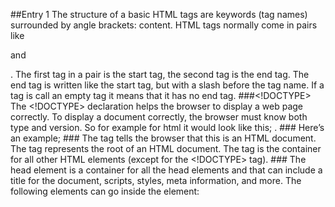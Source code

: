 ##Entry 1
The structure of a basic HTML tags are keywords (tag names) surrounded by angle brackets: <tagname>content</tagname>. HTML tags normally come in pairs like <p> and </p>. The first tag in a pair is the start tag, the second tag is the end tag. The end tag is written like the start tag, but with a slash before the tag name. If a tag is call an empty tag it means that it has no end tag.
###<!DOCTYPE>
The <!DOCTYPE> declaration helps the browser to display a web page correctly. To display a document correctly, the browser must know both type and version. So for example for html it would look like this; <!DOCTYPE html>.
###<!-- Comments -- >
Writing comments (lines ignored by the computer) are done differently than in CSS and JS. To write a comment you open with <!-- and close with --> Here’s an example; <!-- I am a comment -->
###<html>
The <html> tag tells the browser that this is an HTML document. The <html> tag represents the root of an HTML document. The <html> tag is the container for all other HTML elements (except for the <!DOCTYPE> tag).
###<head>
The head element is a container for all the head elements and that can include a title for the document, scripts, styles, meta information, and more.
The following elements can go inside the <head> element:
<title> (this element is required in an HTML document)
<style>
<base>
<link>
<meta>
<script>
<noscript>
###<body>
The <body> tag defines the document's body. The <body> element contains all the contents of an HTML document, such as text, hyperlinks, images, tables, lists, etc.
###<p>
The <p> tag defines a paragraph.
Example:
<p>This is some text in a paragraph.</p>
###<a>
The <a> tag defines a hyperlink, which is used to link from one page to another. The most important attribute of the <a> element (there are several) is the href attribute, which indicates the link's destination. The words between the a tags are the words that appear on the link.
Example:
<a href="http://www.w3schools.com">Visit W3Schools.com!</a>
###<h1>-<h6>
The <h1> to <h6> tags are used to define HTML headings. <h1> defines the most important heading. <h6> defines the least important heading.
Example: 
<h1>This is heading 1</h1>
<h2>This is heading 2</h2>
<h3>This is heading 3</h3>
<h4>This is heading 4</h4>
<h5>This is heading 5</h5>
<h6>This is heading 6</h6>
###<br>
The <br> tag inserts a single line break. The <br> tag is an empty tag which means that it has no end tag.
Example:
This text contains<br>a line break.
###<em>
The <em> tag is a phrase tag. It renders as emphasized text.
Example:
<em>Emphasized text</em>
##Entry 2
###`ul`
The `<ul>` tag defines an unordered (bulleted) list. You can use the `<ul>` tag together with the `<li>` tag to create unordered lists.
Example:
`<ul>
`<li>Captain America</li>`
`<li>Iron Man</li>`
`<li>Thor</li>`
`</ul>`
###`ol`
The `<ol>` tag defines an ordered list. An ordered list can be numerical or alphabetical. Use the `<li>` tag to define list items.
Example:
`<ol>`
`<li>Coffee</li>`
`<li>Tea</li>`
`<li>Milk</li>`
`</ol>`
###`dl`
The <dl> tag defines a description list. The `<dl>` tag is used in conjunction with `<dt>` (defines terms/names) and `<dd>` (describes each term/name).
Example:
`<dl>`
`<dt>Coffee</dt>`
`<dd>Black hot drink</dd>`
`<dt>Milk</dt>`
`<dd>White cold drink</dd>`
`</dl>`
##Entry 3
###`<form>`
HTML forms are used to collect user input. The <form> element defines an HTML form. HTML forms contain form elements. Form elements are different types of input elements, checkboxes, radio buttons, submit buttons, and more.
Example: 
<form>
. form elements .
</form>
###`<input>`
The <input> element is the most important form element. The <input> element has many variations, depending on the type attribute.
text: Defines normal text input
radio: Defines radio button input (for selecting one of many choices)
submit: Defines a submit button (for submitting the form)
###`<label>`
The <label> tag defines a label for an <input> element. The <label> element does not render as anything special for the user. However, it provides a usability improvement for mouse users, because if the user clicks on the text within the <label> element, it toggles the control. The for attribute of the <label> tag should be equal to the id attribute of the related element to bind them together.
Example:
<form action="demo_form.asp">
<label for="male">Male</label>
<input type="radio" name="sex" id="male" value="male"><br>
<label for="female">Female</label>
<input type="radio" name="sex" id="female" value="female"><br>
<input type="submit" value="Submit">
</form>
###`<fieldgroup>`
The <fieldgroup> tag is used to group related elements in a form. The <fieldgroup> tag draws a box around the related elements.
###`<legend>`
The <legend> tag defines a caption for the <fieldset> element.
